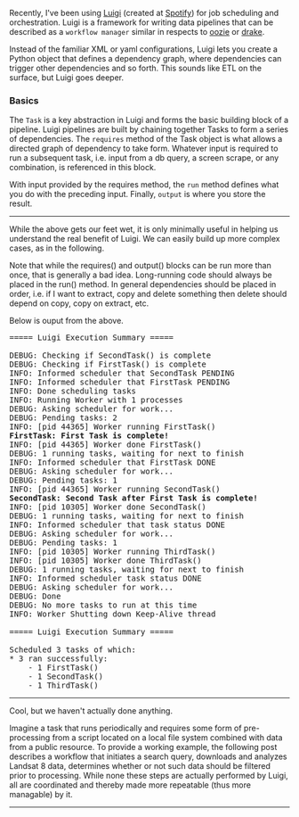 Recently, I've been using [Luigi](https://pypi.python.org/pypi/luigi/2.2.0) (created at [Spotify](https://en.wikipedia.org/wiki/Spotify)) for job scheduling and orchestration.  Luigi is a framework for writing data pipelines that can be described as a `workflow manager` similar in respects to [oozie](http://oozie.apache.org/) or [drake](https://github.com/Factual/drake).   

Instead of the familiar XML or yaml configurations, Luigi lets you create a Python object that defines a dependency graph, where dependencies can trigger other dependencies and so forth. This sounds like ETL on the surface, but Luigi goes deeper.

### Basics

The `Task` is a key abstraction in Luigi and forms the basic building block of a pipeline. Luigi pipelines are built by chaining together Tasks to form a series of dependencies. The `requires` method of the Task object is what allows a directed graph of dependency to take form. Whatever input is required to run a subsequent task, i.e. input from a db query, a screen scrape, or any combination, is referenced in this block.

With input provided by the requires method, the `run` method defines what you do with the preceding input. Finally, `output` is where you store the result.


<!-- {% highlight python %} {% endhighlight %} -->

<script src="https://gist.github.com/geraldmc/ff9db47392846dbcc4b1534b1de2abe0.js"></script>

---

While the above gets our feet wet, it is only minimally useful in helping us understand the real benefit of Luigi. We can easily build up more complex cases, as in the following.


<script src="https://gist.github.com/geraldmc/ecf9d0df92473e88f593717722772622.js"></script>


Note that while the requires() and output() blocks can be run more than once, that is generally a bad idea. Long-running code should always be placed in the run() method. In general dependencies should be placed in order, i.e. if I want to extract, copy and delete something then delete should depend on copy, copy on extract, etc.

Below is ouput from the above. 

<pre>
===== Luigi Execution Summary =====

DEBUG: Checking if SecondTask() is complete
DEBUG: Checking if FirstTask() is complete
INFO: Informed scheduler that SecondTask PENDING
INFO: Informed scheduler that FirstTask PENDING
INFO: Done scheduling tasks
INFO: Running Worker with 1 processes
DEBUG: Asking scheduler for work...
DEBUG: Pending tasks: 2
INFO: [pid 44365] Worker running FirstTask()
<strong>FirstTask: First Task is complete!</strong>
INFO: [pid 44365] Worker done FirstTask()
DEBUG: 1 running tasks, waiting for next to finish
INFO: Informed scheduler that FirstTask DONE
DEBUG: Asking scheduler for work...
DEBUG: Pending tasks: 1
INFO: [pid 44365] Worker running SecondTask()
<strong>SecondTask: Second Task after First Task is complete!</strong>
INFO: [pid 10305] Worker done SecondTask()
DEBUG: 1 running tasks, waiting for next to finish
INFO: Informed scheduler that task status DONE
DEBUG: Asking scheduler for work...
DEBUG: Pending tasks: 1
INFO: [pid 10305] Worker running ThirdTask()
INFO: [pid 10305] Worker done ThirdTask()
DEBUG: 1 running tasks, waiting for next to finish
INFO: Informed scheduler task status DONE
DEBUG: Asking scheduler for work...
DEBUG: Done
DEBUG: No more tasks to run at this time
INFO: Worker Shutting down Keep-Alive thread

===== Luigi Execution Summary =====

Scheduled 3 tasks of which:
* 3 ran successfully:
    - 1 FirstTask()
    - 1 SecondTask()
    - 1 ThirdTask()
</pre>

---

Cool, but we haven't actually done anything. 

Imagine a task that runs periodically and requires some form of pre-processing from a script located on a local file system combined with data from a public resource. To provide a working example, the following post describes a workflow that initiates a search query, downloads and analyzes Landsat 8 data, determines whether or not such data should be filtered prior to processing. While none these steps are actually performed by Luigi, all are coordinated and thereby made more repeatable (thus more managable) by it.  

---
